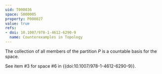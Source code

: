 ```yaml
---
uid: T000036
space: S000005
property: P000027
value: true
refs:
- doi: 10.1007/978-1-4612-6290-9
  name: Counterexamples in Topology
---
```


The collection of all members of the partition $P$ is
a countable basis for the space.

See item #3 for space #6 in {{doi:10.1007/978-1-4612-6290-9}}.

